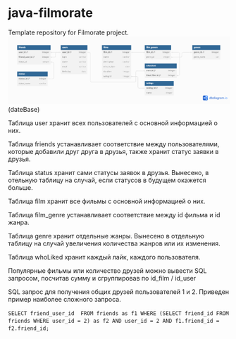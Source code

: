 # java-filmorate
Template repository for Filmorate project.
![dateBaseFilmoRate.png](dateBaseFilmoRate.png)  (dateBase)



Таблица user хранит всех пользователей с основной информацией о них.

Таблица friends устанавливает соответствие между пользователями,
которые добавили друг друга в друзья,
также хранит статус заявки в друзья.

Таблица status хранит сами статусы заявок в друзья. Вынесено, в отельную таблицу
на случай, если статусов в будущем окажется больше.

Таблица film хранит все фильмы с основной информацией о них.

Таблица film_genre устанавливает соответствие между id фильма 
и id жанра.

Таблица genre хранит отдельные жанры. Вынесено в отдельную таблицу
на случай увеличения количества жанров или их изменения.

Таблица whoLiked хранит каждый лайк, каждого пользователя.

Популярные фильмы или количество друзей можно вывести SQL запросом,
посчитав сумму и сгруппировав по id_film / id_user

SQL запрос для получения общих друзей пользователей 1 и 2.
Приведен пример наиболее сложного запроса.

``
SELECT friend_user_id 
FROM friends as f1
WHERE (SELECT friend_id
FROM friends
WHERE user_id = 2) as f2
AND user_id = 2
AND f1.friend_id = f2.friend_id;
``